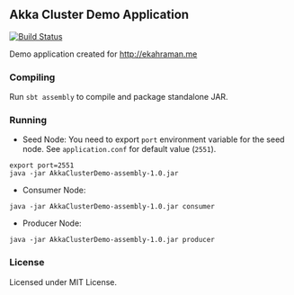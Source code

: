## Akka Cluster Demo Application

[![Build Status](https://travis-ci.org/efekahraman/akka-cluster-demo.svg?branch=master)](https://travis-ci.org/efekahraman/akka-cluster-demo)

Demo application created for http://ekahraman.me

### Compiling

Run `sbt assembly` to compile and package standalone JAR.

### Running

* Seed Node: You need to export `port` environment variable for the seed node. See `application.conf` for default value (`2551`).
```
export port=2551
java -jar AkkaClusterDemo-assembly-1.0.jar
```

* Consumer Node:
```
java -jar AkkaClusterDemo-assembly-1.0.jar consumer
```

* Producer Node:
```
java -jar AkkaClusterDemo-assembly-1.0.jar producer
```

### License

Licensed under MIT License.
